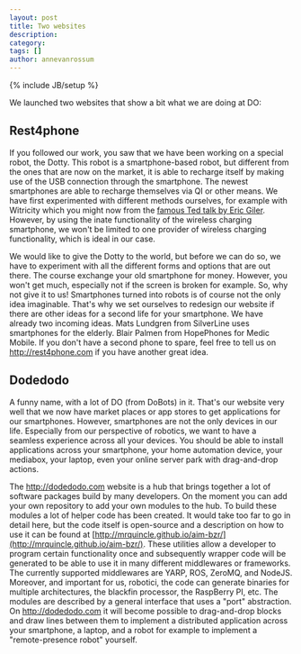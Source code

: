 ```yaml
---
layout: post
title: Two websites
description: 
category: 
tags: []
author: annevanrossum
---
```

{% include JB/setup %}

We launched two websites that show a bit what we are doing at DO:

##  Rest4phone

If you followed our work, you saw that we have been working on a special
robot, the Dotty. This robot is a smartphone-based robot, but different from
the ones that are now on the market, it is able to recharge itself by making
use of the USB connection through the smartphone. The newest smartphones are
able to recharge themselves via QI or other means. We have first experimented
with different methods ourselves, for example with Witricity which you might
now from the [famous Ted talk by Eric Giler](http://www.ted.com/talks/eric_giler_demos_wireless_electricity.html). However, by using the inate
functionality of the wireless charging smartphone, we won't be limited to one
provider of wireless charging functionality, which is ideal in our case.

We would like to give the Dotty to the world, but before we can do so, we have
to experiment with all the different forms and options that are out there. The
course exchange your old smartphone for money. However, you won't get much,
especially not if the screen is broken for example. So, why not give it to us!
Smartphones turned into robots is of course not the only idea imaginable.
That's why we set ourselves to redesign our website if there are other ideas
for a second life for your smartphone. We have already two incoming ideas.
Mats Lundgren from SilverLine uses smartphones for the elderly. Blair Palmen
from HopePhones for Medic Mobile. If you don't have a second phone to spare,
feel free to tell us on <http://rest4phone.com> if you have another great
idea.

##  Dodedodo

A funny name, with a lot of DO (from DoBots) in it. That's our website
very well that we now have market places or app stores to get applications for
our smartphones. However, smartphones are not the only devices in our life.
Especially from our perspective of robotics, we want to have a seamless
experience across all your devices. You should be able to install applications
across your smartphone, your home automation device, your mediabox, your
laptop, even your online server park with drag-and-drop actions.

The <http://dodedodo.com> website is a hub that brings together a lot of
software packages build by many developers. On the moment you can add your own
repository to add your own modules to the hub. To build these modules a lot of
helper code has been created. It would take too far to go in detail here, but
the code itself is open-source and a description on how to use it can be found
at [http://mrquincle.github.io/aim-bzr/](http://mrquincle.github.io/aim-bzr/). These utilities allow a developer to program certain functionality once
and subsequently wrapper code will be generated to be able to use it in many
different middlewares or frameworks. The currently supported middlewares are
YARP, ROS, ZeroMQ, and NodeJS. Moreover, and important for us, robotici, the
code can generate binaries for multiple architectures, the blackfin processor,
the RaspBerry PI, etc. The modules are described by a general interface that
uses a "port" abstraction. On <http://dodedodo.com> it will become possible to
drag-and-drop blocks and draw lines between them to implement a distributed
application across your smartphone, a laptop, and a robot for example to
implement a "remote-presence robot" yourself.


